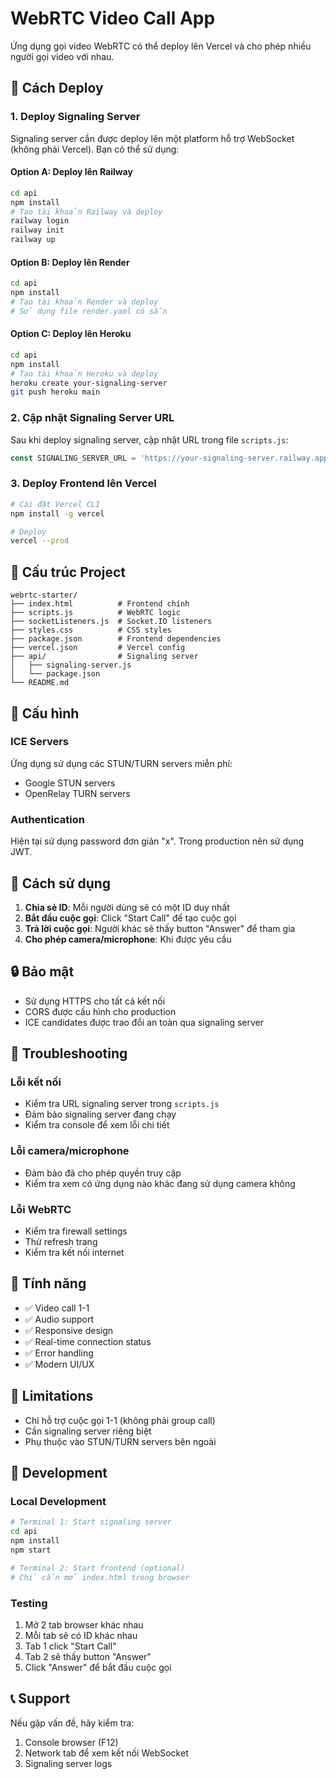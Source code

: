 # WebRTC Video Call App

Ứng dụng gọi video WebRTC có thể deploy lên Vercel và cho phép nhiều người gọi video với nhau.

## 🚀 Cách Deploy

### 1. Deploy Signaling Server

Signaling server cần được deploy lên một platform hỗ trợ WebSocket (không phải Vercel). Bạn có thể sử dụng:

#### Option A: Deploy lên Railway
```bash
cd api
npm install
# Tạo tài khoản Railway và deploy
railway login
railway init
railway up
```

#### Option B: Deploy lên Render
```bash
cd api
npm install
# Tạo tài khoản Render và deploy
# Sử dụng file render.yaml có sẵn
```

#### Option C: Deploy lên Heroku
```bash
cd api
npm install
# Tạo tài khoản Heroku và deploy
heroku create your-signaling-server
git push heroku main
```

### 2. Cập nhật Signaling Server URL

Sau khi deploy signaling server, cập nhật URL trong file `scripts.js`:

```javascript
const SIGNALING_SERVER_URL = 'https://your-signaling-server.railway.app'; // Thay đổi URL này
```

### 3. Deploy Frontend lên Vercel

```bash
# Cài đặt Vercel CLI
npm install -g vercel

# Deploy
vercel --prod
```

## 📁 Cấu trúc Project

```
webrtc-starter/
├── index.html          # Frontend chính
├── scripts.js          # WebRTC logic
├── socketListeners.js  # Socket.IO listeners
├── styles.css          # CSS styles
├── package.json        # Frontend dependencies
├── vercel.json         # Vercel config
├── api/                # Signaling server
│   ├── signaling-server.js
│   └── package.json
└── README.md
```

## 🔧 Cấu hình

### ICE Servers
Ứng dụng sử dụng các STUN/TURN servers miễn phí:
- Google STUN servers
- OpenRelay TURN servers

### Authentication
Hiện tại sử dụng password đơn giản "x". Trong production nên sử dụng JWT.

## 🎯 Cách sử dụng

1. **Chia sẻ ID**: Mỗi người dùng sẽ có một ID duy nhất
2. **Bắt đầu cuộc gọi**: Click "Start Call" để tạo cuộc gọi
3. **Trả lời cuộc gọi**: Người khác sẽ thấy button "Answer" để tham gia
4. **Cho phép camera/microphone**: Khi được yêu cầu

## 🔒 Bảo mật

- Sử dụng HTTPS cho tất cả kết nối
- CORS được cấu hình cho production
- ICE candidates được trao đổi an toàn qua signaling server

## 🐛 Troubleshooting

### Lỗi kết nối
- Kiểm tra URL signaling server trong `scripts.js`
- Đảm bảo signaling server đang chạy
- Kiểm tra console để xem lỗi chi tiết

### Lỗi camera/microphone
- Đảm bảo đã cho phép quyền truy cập
- Kiểm tra xem có ứng dụng nào khác đang sử dụng camera không

### Lỗi WebRTC
- Kiểm tra firewall settings
- Thử refresh trang
- Kiểm tra kết nối internet

## 📱 Tính năng

- ✅ Video call 1-1
- ✅ Audio support
- ✅ Responsive design
- ✅ Real-time connection status
- ✅ Error handling
- ✅ Modern UI/UX

## 🚧 Limitations

- Chỉ hỗ trợ cuộc gọi 1-1 (không phải group call)
- Cần signaling server riêng biệt
- Phụ thuộc vào STUN/TURN servers bên ngoài

## 🔄 Development

### Local Development
```bash
# Terminal 1: Start signaling server
cd api
npm install
npm start

# Terminal 2: Start frontend (optional)
# Chỉ cần mở index.html trong browser
```

### Testing
1. Mở 2 tab browser khác nhau
2. Mỗi tab sẽ có ID khác nhau
3. Tab 1 click "Start Call"
4. Tab 2 sẽ thấy button "Answer"
5. Click "Answer" để bắt đầu cuộc gọi

## 📞 Support

Nếu gặp vấn đề, hãy kiểm tra:
1. Console browser (F12)
2. Network tab để xem kết nối WebSocket
3. Signaling server logs 